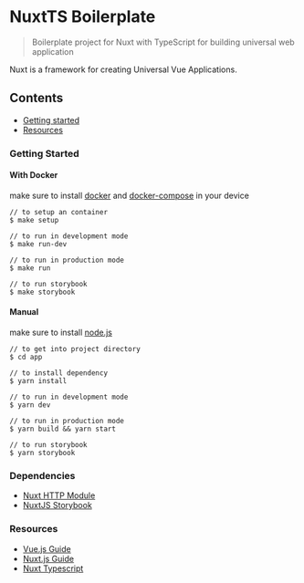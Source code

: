 # NuxtTS Boilerplate

> Boilerplate project for Nuxt with TypeScript for building universal web application

Nuxt is a framework for creating Universal Vue Applications.

## Contents

- [Getting started](#getting-started)
- [Resources](#resources)

### Getting Started

#### With Docker

make sure to install [docker](https://docs.docker.com/desktop/) and [docker-compose](https://docs.docker.com/compose/install/) in your device

```
// to setup an container
$ make setup

// to run in development mode
$ make run-dev

// to run in production mode
$ make run

// to run storybook
$ make storybook
```

#### Manual

make sure to install [node.js](https://nodejs.org/en/)

```
// to get into project directory
$ cd app

// to install dependency
$ yarn install

// to run in development mode
$ yarn dev

// to run in production mode
$ yarn build && yarn start

// to run storybook
$ yarn storybook
```

### Dependencies

- [Nuxt HTTP Module](https://http.nuxtjs.org/)
- [NuxtJS Storybook](https://storybook.nuxtjs.org/)

### Resources

- [Vue.js Guide](https://vuejs.org/v2/guide/)
- [Nuxt.js Guide](https://nuxtjs.org/guide)
- [Nuxt Typescript](https://typescript.nuxtjs.org/)
